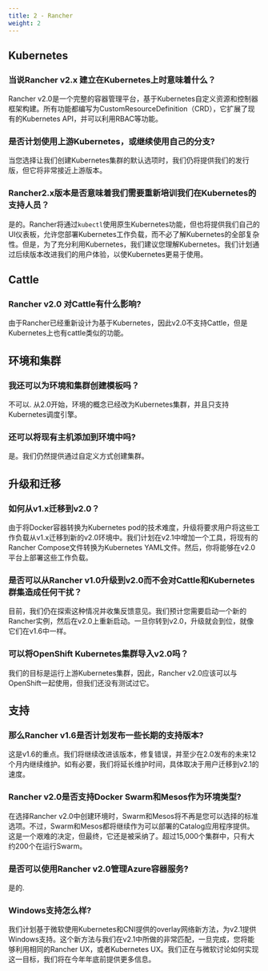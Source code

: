```yaml
---
title: 2 - Rancher
weight: 2
---
```

## Kubernetes

### 当说Rancher v2.x 建立在Kubernetes上时意味着什么？

Rancher v2.0是一个完整的容器管理平台，基于Kubernetes自定义资源和控制器框架构建。所有功能都编写为CustomResourceDefinition（CRD），它扩展了现有的Kubernetes API，并可以利用RBAC等功能。

### 是否计划使用上游Kubernetes，或继续使用自己的分支?

当您选择让我们创建Kubernetes集群的默认选项时，我们仍将提供我们的发行版，但它将非常接近上游版本。

### Rancher2.x版本是否意味着我们需要重新培训我们在Kubernetes的支持人员？

是的。Rancher将通过`kubectl`使用原生Kubernetes功能，但也将提供我们自己的UI仪表板，允许您部署Kubernetes工作负载，而不必了解Kubernetes的全部复杂性。但是，为了充分利用Kubernetes，我们建议您理解Kubernetes。我们计划通过后续版本改进我们的用户体验，以使Kubernetes更易于使用。

## Cattle

### Rancher v2.0 对Cattle有什么影响?

由于Rancher已经重新设计为基于Kubernetes，因此v2.0不支持Cattle，但是Kubernetes上也有cattle类似的功能。

## 环境和集群

### 我还可以为环境和集群创建模板吗？

不可以. 从2.0开始，环境的概念已经改为Kubernetes集群，并且只支持Kubernetes调度引擎。

### 还可以将现有主机添加到环境中吗?

是。我们仍然提供通过自定义方式创建集群。

## 升级和迁移

### 如何从v1.x迁移到v2.0？

由于将Docker容器转换为Kubernetes pod的技术难度，升级将要求用户将这些工作负载从v1.x迁移到新的v2.0环境中。我们计划在v2.1中增加一个工具，将现有的Rancher Compose文件转换为Kubernetes YAML文件。然后，你将能够在v2.0平台上部署这些工作负载。

### 是否可以从Rancher v1.0升级到v2.0而不会对Cattle和Kubernetes群集造成任何干扰？

目前，我们仍在探索这种情况并收集反馈意见。我们预计您需要启动一个新的Rancher实例，然后在v2.0上重新启动。一旦你转到v2.0，升级就会到位，就像它们在v1.6中一样。

### 可以将OpenShift Kubernetes集群导入v2.0吗？

我们的目标是运行上游Kubernetes集群，因此，Rancher v2.0应该可以与OpenShift一起使用，但我们还没有测试过它。

## 支持

### 那么Rancher v1.6是否计划发布一些长期的支持版本?

这是v1.6的重点。我们将继续改进该版本，修复错误，并至少在2.0发布的未来12个月内继续维护。如有必要，我们将延长维护时间，具体取决于用户迁移到v2.1的速度。

### Rancher v2.0是否支持Docker Swarm和Mesos作为环境类型?

在选择Rancher v2.0中创建环境时，Swarm和Mesos将不再是您可以选择的标准选项。不过，Swarm和Mesos都将继续作为可以部署的Catalog应用程序提供。这是一个艰难的决定，但最终，它还是被采纳了。超过15,000个集群中，只有大约200个在运行Swarm。

### 是否可以使用Rancher v2.0管理Azure容器服务?

是的.

### Windows支持怎么样?

 我们计划基于微软使用Kubernetes和CNI提供的overlay网络新方法，为v2.1提供Windows支持。这个新方法与我们在v2.1中所做的非常匹配，一旦完成，您将能够利用相同的Rancher UX，或者Kubernetes UX。我们正在与微软讨论如何实现这一目标，我们将在今年年底前提供更多信息。
